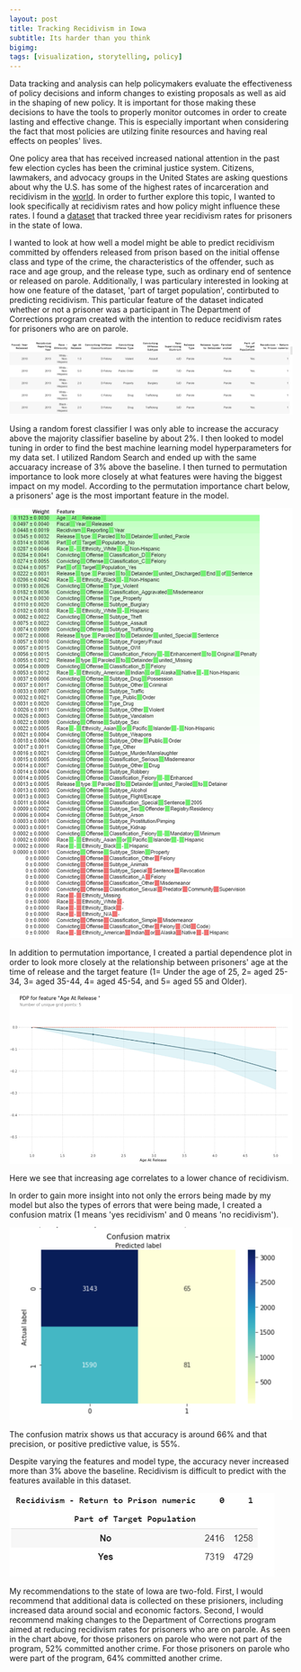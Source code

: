 ```yaml
---
layout: post
title: Tracking Recidivism in Iowa
subtitle: Its harder than you think 
bigimg:
tags: [visualization, storytelling, policy]
---
```


Data tracking and analysis can help policymakers evaluate the effectiveness of policy decisions and inform changes to existing proposals as well as aid in the shaping of new policy. It is important for those making these decisions to have the tools to properly monitor outcomes in order to create lasting and effective change. This is especially important when considering the fact that most policies are utilzing finite resources and having real effects on peoples' lives.  

One policy area that has received increased national attention in the past few election cycles has been the criminal justice system. Citizens, lawmakers, and advocacy groups in the United States are asking questions about why the U.S. has some of the highest rates of incarceration and recidivism in the [world](https://www.businessinsider.com/why-norways-prison-system-is-so-successful-2014-12). In order to further explore this topic, I wanted to look specifically at recidivism rates and how policy might influence these rates. I found a [dataset](https://www.kaggle.com/slonnadube/recidivism-for-offenders-released-from-prison) that tracked three year recidivism rates for prisoners in the state of Iowa.

I wanted to look at how well a model might be able to predict recidivism committed by offenders released from prison based on the initial offense class and type of the crime, the characteristics of the offender, such as race and age group, and the release type, such as ordinary end of sentence or released on parole. Additionally, I was particulary interested in looking at how one feature of the dataset, 'part of target population', contirbuted to predicting recidivism. This particular feature of the dataset indicated whether or not a prisoner was a participant in The Department of Corrections program created with the intention to reduce recidivism rates for prisoners who are on parole. 

![datasetgraphic](/img/datasetproject2head.PNG)

Using a random forest classifier I was only able to increase the accuracy above the majority classifier baseline by about 2%. I then looked to model tuning in order to find the best machine learning model hyperparameters for my data set. I utilized Random Search and ended up with the same accuaracy increase of 3% above the baseline. I then turned to permutation importance to look more closely at what features were having the biggest impact on my model. According to the permutation importance chart below, a prisoners' age is the most important feature in the model. 

![permutationimportancechart](/img/permutationimportanceunit2project.PNG)

In addition to permutation importance, I created a partial dependence plot in order to look more closely at the relationship between prisoners' age at the time of release and the target feature (1= Under the age of 25, 2= aged 25-34, 3= aged 35-44, 4= aged 45-54, and 5= aged 55 and Older). 

![PDPAge](/img/pdpplotunit2project.PNG)

Here we see that increasing age correlates to a lower chance of recidivism. 

In order to gain more insight into not only the errors being made by my model but also the types of errors that were being made, I created a confusion matrix (1 means 'yes recidivism' and 0 means 'no recidivism'). 

![ConfusionMatrix](/img/confusionmatrixunit2project.PNG)

The confusion matrix shows us that accuracy is around 66% and that precision, or positive predictive value, is 55%. 

Despite varying the features and model type, the accuracy never increased more than 3% above the baseline. Recidivism is difficult to predict with the features available in this dataset. 

![RecidivismChart](/img/recidivismonparoleinprogram.PNG)

My recommendations to the state of Iowa are two-fold. First, I would recommend that additional data is collected on these prisioners,  including increased data around social and economic factors. Second, I would recommend making changes to the Department of Corrections program aimed at reducing recidivism rates for prisoners who are on parole. As seen in the chart above, for those prisoners on parole who were not part of the program, 52% committed another crime. For those prisoners on parole who were part of the program, 64% committed another crime. 
